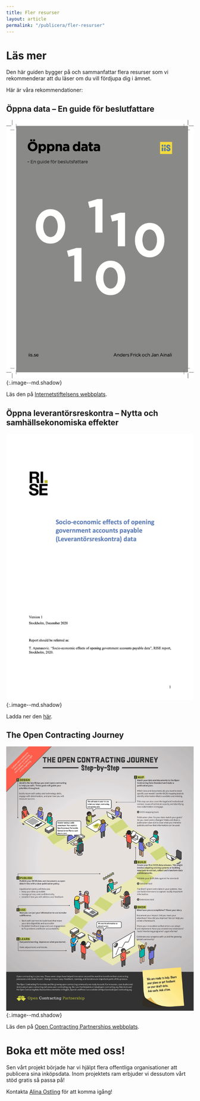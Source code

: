 ```yaml
---
title: Fler resurser
layout: article
permalink: "/publicera/fler-resurser"
---
```


# Läs mer

Den här guiden bygger på och sammanfattar flera resurser som vi rekommenderar att du läser om du vill fördjupa dig i ämnet.

Här är våra rekommendationer:

## Öppna data – En guide för beslutfattare

![](/assets/images/IIS-guide.png){:.image--md.shadow}

Läs den på [​Internetstiftelsens webbplats](https://internetstiftelsen.se/kunskap/rapporter-och-guider/oppna-data-guide-for-beslutsfattare/)​.

## Öppna leverantörsreskontra – Nytta och samhällsekonomiska effekter

![](/assets/images/RISE-study.png){:.image--md.shadow}

Ladda ner den [här](/assets/documents/Apanasevic-2020-Socio-economic-effects-of-opening-government-accounts-payable-data-RISE.pdf).

## The Open Contracting Journey

![](/assets/images/OCP-journey.png){:.image--md.shadow}

Läs den på ​[Open Contracting Partnerships webbplats](https://archive.open-contracting.org/implement/#/)​.

# Boka ett möte med oss!

Sen vårt projekt började har vi hjälpt flera offentliga organisationer att publicera sina inköpsdata. Inom projektets ram erbjuder vi dessutom vårt stöd gratis så passa på!

Kontakta [Alina Ostling](mailto:alina.ostling@gmail.com) för att komma igång!
